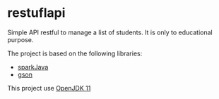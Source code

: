 # restuflapi
Simple API restful to manage a list of students. It is only to educational purpose.

The project is based on the following libraries:
* [sparkJava](http://sparkjava.com)
* [gson](https://github.com/google/gson)

This project use [OpenJDK 11](http://jdk.java.net/11/)